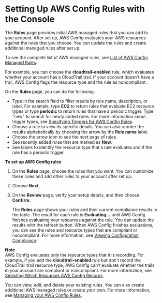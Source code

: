 # Setting Up AWS Config Rules with the Console<a name="setting-up-aws-config-rules-with-console"></a>

The **Rules** page provides initial AWS managed rules that you can add to your account\. After set up, AWS Config evaluates your AWS resources against the rules that you choose\. You can update the rules and create additional managed rules after set up\. 

To see the complete list of AWS managed rules, see [List of AWS Config Managed Rules](managed-rules-by-aws-config.md)\.

For example, you can choose the **cloudtrail\-enabled** rule, which evaluates whether your account has a CloudTrail trail\. If your account doesn't have a trail, AWS Config flags the resource type and the rule as noncompliant\.

On the **Rules** page, you can do the following:
+ Type in the search field to filter results by rule name, description, or label\. For example, type **EC2** to return rules that evaluate EC2 resource types or type **periodic** to return rules that have a periodic trigger\. Type "new" to search for newly added rules\. For more information about trigger types, see [Specifying Triggers for AWS Config Rules](evaluate-config-rules.md)\.
+ Choose a rule to view its specific details\. You can also reorder the results alphabetically by choosing the arrow by the **Rule name** label\.
+ Choose the arrow icon to see the next page of rules\.
+ See recently added rules that are marked as **New**\.
+ See labels to identify the resource type that a rule evaluates and if the rule has a periodic trigger\.

**To set up AWS Config rules**

1. On the **Rules** page, choose the rules that you want\. You can customize these rules and add other rules to your account after set up\.

1. Choose **Next**\.

1. On the **Review** page, verify your setup details, and then choose **Confirm**\.

   The **Rules** page shows your rules and their current compliance results in the table\. The result for each rule is **Evaluating\.\.\.** until AWS Config finishes evaluating your resources against the rule\. You can update the results with the refresh button\. When AWS Config finishes evaluations, you can see the rules and resource types that are compliant or noncompliant\. For more information, see [Viewing Configuration Compliance](evaluate-config_view-compliance.md)\.

**Note**  
AWS Config evaluates only the resource types that it is recording\. For example, if you add the **cloudtrail\-enabled** rule but don't record the CloudTrail trail resource type, AWS Config can't evaluate whether the trails in your account are compliant or noncompliant\. For more information, see [Selecting Which Resources AWS Config Records](select-resources.md)\.

You can view, edit, and delete your existing rules\. You can also create additional AWS managed rules or create your own\. For more information, see [Managing your AWS Config Rules](evaluate-config_manage-rules.md)\.